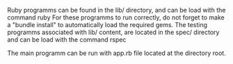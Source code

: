 Ruby programms can be found in the lib/ directory, and can be load with the command ruby
For these programms to run correctly, do not forget to make a "bundle install" to automatically load the required gems.
The testing programms associated with lib/ content, are located in the spec/ directory and can be load with the command rspec

The main programm can be run with app.rb file located at the directory root.
